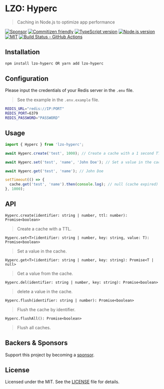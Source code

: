 # LZO: Hyperc

> Caching in Node.js to optimize app performance

[![Sponsor][sponsor-badge]][sponsor]
[![Commitizen friendly][commitizen-badge]][commitizen]
[![TypeScript version][ts-badge]][typescript-4-9]
[![Node.js version][nodejs-badge]][nodejs]
[![MIT][license-badge]][license]
[![Build Status - GitHub Actions][gha-badge]][gha-ci]

## Installation

```bash
npm install lzo-hyperc OR yarn add lzo-hyperc
```

## Configuration

Please input the credentials of your Redis server in the `.env` file.

> See the example in the `.env.example` file.

```bash
REDIS_URL="redis://IP:PORT"
REDIS_PORT=6379
REDIS_PASSWORD="PASSWORD"
```

## Usage

```typescript
import { Hyperc } from 'lzo-hyperc';

await Hyperc.create('test', 1000); // Create a cache with a 1 second TTL

await Hyperc.set('test', 'name', 'John Doe'); // Set a value in the cache

await Hyperc.get('test', 'name'); // John Doe

setTimeout(() => {
  cache.get('test', 'name').then(console.log); // null (cache expired)
}, 1000);
```

## API

`Hyperc.create(identifier: string | number, ttl: number): Promise<boolean>`

> Create a cache with a TTL.

`Hyperc.set<T>(identifier: string | number, key: string, value: T): Promise<boolean>`

> Set a value in the cache.

`Hyperc.get<T>(identifier: string | number, key: string): Promise<T | null>`

> Get a value from the cache.

`Hyperc.del(identifier: string | number, key: string): Promise<boolean>`

> delete a value in the cache.

`Hyperc.flush(identifier: string | number): Promise<boolean>`

> Flush the cache by identifier.

`Hyperc.flushAll(): Promise<boolean>`

> Flush all caches.

## Backers & Sponsors

Support this project by becoming a [sponsor][sponsor].

## License

Licensed under the MIT. See the [LICENSE](https://github.com/Lack-Zillions-Over/hyperc/blob/main/LICENSE) file for details.

[commitizen-badge]: https://img.shields.io/badge/commitizen-friendly-brightgreen.svg
[commitizen]: http://commitizen.github.io/cz-cli/
[ts-badge]: https://img.shields.io/badge/TypeScript-4.9-blue.svg
[nodejs-badge]: https://img.shields.io/badge/Node.js->=%2018.12.1-blue.svg
[nodejs]: https://nodejs.org/dist/latest-v18.x/docs/api/
[gha-badge]: https://github.com/Lack-Zillions-Over/hyperc/actions/workflows/nodejs.yml/badge.svg
[gha-ci]: https://github.com/Lack-Zillions-Over/hyperc/actions/workflows/nodejs.yml
[typescript-4-9]: https://devblogs.microsoft.com/typescript/announcing-typescript-4-9/
[license-badge]: https://img.shields.io/badge/license-MIT-blue.svg
[license]: https://github.com/Lack-Zillions-Over/hyperc/blob/main/LICENSE
[sponsor-badge]: https://img.shields.io/badge/♥-Sponsor-fc0fb5.svg
[sponsor]: https://github.com/sponsors/Lack-Zillions-Over
